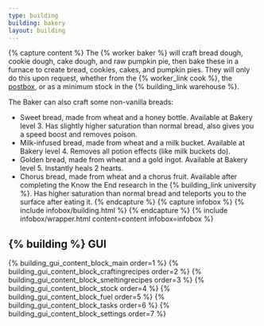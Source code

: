 ```yaml
---
type: building
building: bakery
layout: building
---
```

{% capture content %}
The {% worker baker %} will craft bread dough, cookie dough, cake dough, and raw pumpkin pie, then bake these in a furnace to create bread, cookies, cakes, and pumpkin pies. They will only do this upon request, whether from the {% worker_link cook %}, the [postbox](../../source/items/postbox), or as a minimum stock in the {% building_link warehouse %}.

The Baker can also craft some non-vanilla breads:

- Sweet bread, made from wheat and a honey bottle. Available at Bakery level 3. Has slightly higher saturation than normal bread, also gives you a speed boost and removes poison.
- Milk-infused bread, made from wheat and a milk bucket. Available at Bakery level 4. Removes all potion effects (like milk buckets do).
- Golden bread, made from wheat and a gold ingot. Available at Bakery level 5. Instantly heals 2 hearts.
- Chorus bread, made from wheat and a chorus fruit. Available after completing the Know the End research in the {% building_link university %}. Has higher saturation than normal bread and teleports you to the surface after eating it.
{% endcapture %}
{% capture infobox %}
{% include infobox/building.html %}
{% endcapture %}
{% include infobox/wrapper.html content=content infobox=infobox %}

## {% building %} GUI

{% building_gui_content_block_main order=1 %}
{% building_gui_content_block_craftingrecipes order=2 %}
{% building_gui_content_block_smeltingrecipes order=3 %}
{% building_gui_content_block_stock order=4 %}
{% building_gui_content_block_fuel order=5 %}
{% building_gui_content_block_tasks order=6 %}
{% building_gui_content_block_settings order=7 %}